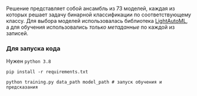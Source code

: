 Решение представляет собой ансамбль из 73 моделей, каждая из которых решает задачу бинарной классификации по соответствующему классу. Для выбора моделей использовалась библиотека [LightAutoML](https://github.com/sb-ai-lab/LightAutoML), а для обучения использовались *только метаданные* по каждой из записей.

### Для запуска кода

Нужен `python 3.8`

`pip install -r requirements.txt`

`python training.py data_path model_path # запуск обучения и предсказания`
